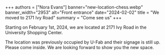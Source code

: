 +++
authors = ["Nora Evans"]
banner="new-location-chess.webp"
banner_width="2953"
alt="Front entrance"
date="2024-02-02"
title = "We moved to 2171 Ivy Road"
summary = "Come see us"
+++

<p>
Starting on February 1st, 2024, we are located at 2171 Ivy Road in the University Shopping Center. </p>

The location was previously occupied by U-Fab and their signage is still up. Please come inside. We are looking forward to show you the new space.


